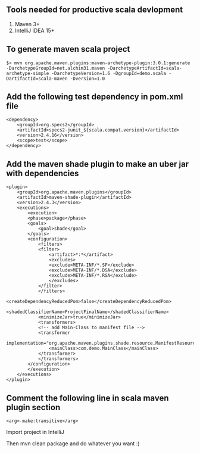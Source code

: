 Tools needed for productive scala devlopment
--------------------------------------------
1. Maven 3+
2. IntelliJ IDEA 15+

To generate maven scala project
-------------------------------
```
$> mvn org.apache.maven.plugins:maven-archetype-plugin:3.0.1:generate -DarchetypeGroupId=net.alchim31.maven -DarchetypeArtifactId=scala-archetype-simple -DarchetypeVersion=1.6 -DgroupId=demo.scala -DartifactId=scala-maven -Dversion=1.0
```

Add the following test dependency in pom.xml file
-------------------------------------------------
```
<dependency>
	<groupId>org.specs2</groupId>
	<artifactId>specs2-junit_${scala.compat.version}</artifactId>
	<version>2.4.16</version>
	<scope>test</scope>
</dependency>
```

Add the maven shade plugin to make an uber jar with dependencies
----------------------------------------------------------------
```
<plugin>
	<groupId>org.apache.maven.plugins</groupId>
	<artifactId>maven-shade-plugin</artifactId>
	<version>2.4.3</version>
	<executions>
	    <execution>
		<phase>package</phase>
		<goals>
		    <goal>shade</goal>
		</goals>
		<configuration>
		    <filters>
			<filter>
			    <artifact>*:*</artifact>
			    <excludes>
				<exclude>META-INF/*.SF</exclude>
				<exclude>META-INF/*.DSA</exclude>
				<exclude>META-INF/*.RSA</exclude>
			    </excludes>
			</filter>
		    </filters>
		    <createDependencyReducedPom>false</createDependencyReducedPom>
		    <shadedClassifierName>ProjectFinalName</shadedClassifierName>
		    <minimizeJar>true</minimizeJar>
		    <transformers>
			<!-- add Main-Class to manifest file -->
			<transformer
				implementation="org.apache.maven.plugins.shade.resource.ManifestResourceTransformer">
			    <mainClass>com.demo.MainClass</mainClass>
			</transformer>
		    </transformers>
		</configuration>
	    </execution>
	</executions>
</plugin>

```

Comment the following line in scala maven plugin section
--------------------------------------------------------
 ```
 <arg>-make:transitive</arg>
 
 ```


Import project in IntelliJ


Then mvn clean package and do whatever you want :)
